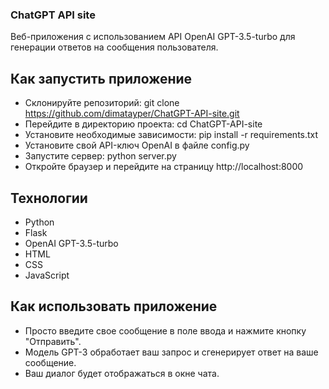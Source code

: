 ### ChatGPT API site
Веб-приложения с использованием API OpenAI GPT-3.5-turbo для генерации ответов на сообщения пользователя.

## Как запустить приложение
- Склонируйте репозиторий: git clone https://github.com/dimatayper/ChatGPT-API-site.git
- Перейдите в директорию проекта: cd ChatGPT-API-site
- Установите необходимые зависимости: pip install -r requirements.txt
- Установите свой API-ключ OpenAI в файле config.py
- Запустите сервер: python server.py
- Откройте браузер и перейдите на страницу http://localhost:8000

## Технологии
- Python
- Flask
- OpenAI GPT-3.5-turbo
- HTML
- CSS
- JavaScript


## Как использовать приложение
- Просто введите свое сообщение в поле ввода и нажмите кнопку "Отправить".
- Модель GPT-3 обработает ваш запрос и сгенерирует ответ на ваше сообщение.
- Ваш диалог будет отображаться в окне чата.
